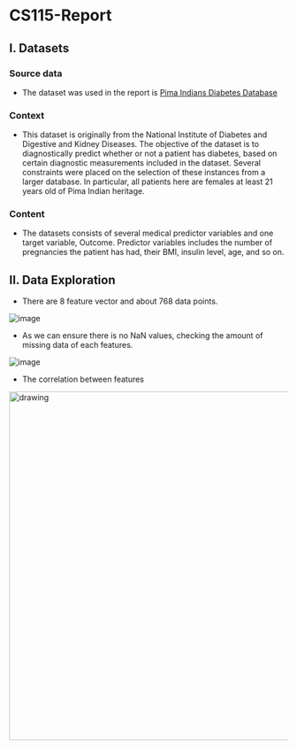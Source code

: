 # CS115-Report
## I. Datasets
### Source data
- The dataset was used in the report is [Pima Indians Diabetes Database](https://www.kaggle.com/datasets/uciml/pima-indians-diabetes-database)
### Context 
- This dataset is originally from the National Institute of Diabetes and Digestive and Kidney Diseases. The objective of the dataset is to diagnostically predict whether or not a patient has diabetes, based on certain diagnostic measurements included in the dataset. Several constraints were placed on the selection of these instances from a larger database. In particular, all patients here are females at least 21 years old of Pima Indian heritage.
### Content
- The datasets consists of several medical predictor variables and one target variable, Outcome. Predictor variables includes the number of pregnancies the patient has had, their BMI, insulin level, age, and so on.
## II. Data Exploration
- There are 8 feature vector and about 768 data points.
>
![image](https://user-images.githubusercontent.com/93437091/210246932-20b758af-3da4-4090-a13a-7dcca6a7c46a.png)
- As we can ensure there is no NaN values, checking the amount of missing data of each features.
>
![image](https://user-images.githubusercontent.com/93437091/210247124-3efe9fa6-a5c6-49b8-9217-2fcc643af44e.png)
- The correlation between features
>
<img src="https://user-images.githubusercontent.com/93437091/210245160-c9936063-eefb-4fae-95e9-bb02be30394d.png" alt="drawing" width="630"/>
